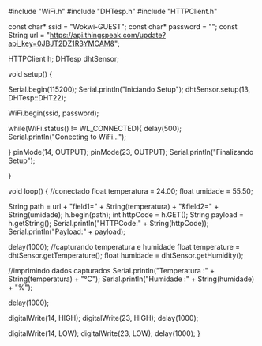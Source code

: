 #include "WiFi.h"
#include "DHTesp.h"
#include "HTTPClient.h"

const char* ssid = "Wokwi-GUEST";
const char* password = "";
const String url = "https://api.thingspeak.com/update?api_key=0JBJT2DZ1R3YMCAM&";

HTTPClient h;
DHTesp dhtSensor;

void setup() {
  
  Serial.begin(115200);
  Serial.println("Iniciando Setup");
  dhtSensor.setup(13, DHTesp::DHT22);

  WiFi.begin(ssid, password);

  while(WiFi.status() != WL_CONNECTED){
    delay(500);
    Serial.println("Conecting to WiFi...");
  
  }
  pinMode(14, OUTPUT);
  pinMode(23, OUTPUT);
  Serial.println("Finalizando Setup");

}

void loop() {
  //conectado 
  float temperatura = 24.00;
  float umidade = 55.50;

  String path = url + "field1=" + String(temperatura) + "&field2=" + String(umidade);
  h.begin(path);
  int httpCode = h.GET();
  String payload = h.getString();
  Serial.println("HTTPCode:" + String(httpCode));
  Serial.println("Payload:" + payload);


  delay(1000);
  //capturando temperatura e humidade
  float temperature = dhtSensor.getTemperature();
  float humidade = dhtSensor.getHumidity(); 

  //imprimindo dados capturados
  Serial.println("Temperatura :" + String(temperatura) + "°C");
  Serial.println("Humidade :" + String(humidade) + "%");

  delay(1000);

  digitalWrite(14, HIGH);
  digitalWrite(23, HIGH);
  delay(1000);

  digitalWrite(14, LOW);
  digitalWrite(23, LOW);
  delay(1000);
}
